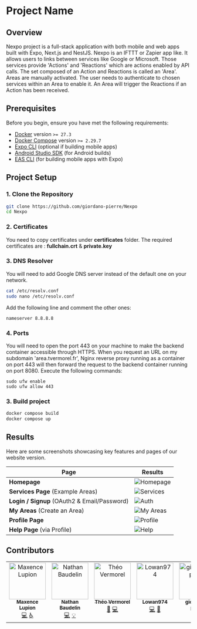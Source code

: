   # Project Name

  ## Overview

  Nexpo project is a full-stack application with both mobile and web apps built with Expo, Next.js and NestJS.
  Nexpo is an IFTTT or Zapier app like.
  It allows users to links between services like Google or Microsoft.
  Those services provide 'Actions' and 'Reactions' which are actions enabled by API calls.
  The set composed of an Action and Reactions is called an 'Area'.
  Areas are manually activated.
  The user needs to authenticate to chosen services within an Area to enable it.
  An Area will trigger the Reactions if an Action has been received.

  ## Prerequisites

  Before you begin, ensure you have met the following requirements:

  - [Docker](https://www.docker.com/) version `>= 27.3`
  - [Docker Compose](https://docs.docker.com/compose/) version `>= 2.29.7`
  - [Expo CLI](https://docs.expo.dev/get-started/installation/) (optional if building mobile apps)
  - [Android Studio SDK](https://developer.android.com/studio) (for Android builds)
  - [EAS CLI](https://docs.expo.dev/eas/) (for building mobile apps with Expo)

  ## Project Setup

  ### 1. Clone the Repository
  ```bash
  git clone https://github.com/giordano-pierre/Nexpo
  cd Nexpo
  ```

  ### 2. Certificates
  You need to copy certificates under **certificates** folder.
  The required certificates are : **fullchain.crt** & **private.key**

  ### 3. DNS Resolver
  You will need to add Google DNS server instead of the default one on your network.

  ```bash
  cat /etc/resolv.conf
  sudo nano /etc/resolv.conf
  ```
  Add the following line and comment the other ones:
  ```text
  nameserver 8.8.8.8
  ```

  ### 4. Ports
  You will need to open the port 443 on your machine to make the backend container accessible through HTTPS.
  When you request an URL on my subdomain 'area.tvermorel.fr', Nginx reverse proxy running as a container on port 443 will then forward the request to the backend container running on port 8080.
  Execute the following commands:
  ```code
  sudo ufw enable
  sudo ufw allow 443
  ```

  ### 3. Build project
  ```bash
  docker compose build
  docker compose up
  ```
  ## Results
  Here are some screenshots showcasing key features and pages of our website version.

  | Page | Results |
  |------|-----------|
  | **Homepage** | ![Homepage](https://github.com/user-attachments/assets/2729ae22-1949-4018-a30a-be92e1a9698e) |
  | **Services Page** (Example Areas) | ![Services](https://github.com/user-attachments/assets/a99e5f4e-4ced-4e47-94f8-8fa2f6fa8943) |
  | **Login / Signup** (OAuth2 & Email/Password) | ![Auth](https://github.com/user-attachments/assets/62810c21-0126-43c6-8895-724ca17d1451) |
  | **My Areas** (Create an Area) | ![My Areas](https://github.com/user-attachments/assets/c8ada914-bc67-48e9-9a7a-7db436f6ef45) |
  | **Profile Page** | ![Profile](https://github.com/user-attachments/assets/184d8fb6-20d5-4126-b468-87e3e7681ea8) |
  | **Help Page** (via Profile) | ![Help](https://github.com/user-attachments/assets/245b63f9-d58c-40bc-9137-3a4f52c630e8) |


  ## Contributors

  <!-- ALL-CONTRIBUTORS-LIST:START - Do not remove or modify this section -->
  <!-- prettier-ignore-start -->
  <!-- markdownlint-disable -->
  <table>
    <tbody>
      <tr>
              <td align="center" valign="top" width="14.28%"><a href="https://github.com/maxencelupion"><img src="https://avatars.githubusercontent.com/u/114016583?v=4?s=100" width="100px;" alt="Maxence Lupion"/><br /><sub><b>Maxence Lupion</b></sub></a><br /><a href="#code-maxencelupion" title="Code">💻</a> <a href="#a11y-maxencelupion" title="Accessibility">️️️️♿️</a></td>
        <td align="center" valign="top" width="14.28%"><a href="https://github.com/nathanbaudelin"><img src="https://avatars.githubusercontent.com/u/114907307?v=4?s=100" width="100px;" alt="Nathan Baudelin"/><br /><sub><b>Nathan Baudelin</b></sub></a><br /><a href="#code-nathanbaudelin" title="Code">💻</a> <a href="#example-nathanbaudelin" title="Examples">💡</a></td>
        <td align="center" valign="top" width="14.28%"><a href="https://github.com/zoldik333"><img src="https://avatars.githubusercontent.com/u/114875350?v=4?s=100" width="100px;" alt="Théo Vermorel"/><br /><sub><b>Théo Vermorel</b></sub></a><br /><a href="#projectManagement-zoldik333" title="Project Management">📆</a> <a href="#code-zoldik333" title="Code">💻</a></td>
        <td align="center" valign="top" width="14.28%"><a href="https://github.com/Lowan974"><img src="https://avatars.githubusercontent.com/u/96384786?v=4?s=100" width="100px;" alt="Lowan974"/><br /><sub><b>Lowan974</b></sub></a><br /><a href="#code-Lowan974" title="Code">💻</a> <a href="#design-Lowan974" title="Design">🎨</a></td>
        <td align="center" valign="top" width="14.28%"><a href="https://github.com/giordano-pierre"><img src="https://avatars.githubusercontent.com/u/114906570?v=4?s=100" width="100px;" alt="giordano-pierre"/><br /><sub><b>giordano-pierre</b></sub></a><br /><a href="#code-giordano-pierre" title="Code">💻</a> <a href="#design-giordano-pierre" title="Design">🎨</a></td>
      </tr>
    </tbody>
  </table>

  <!-- markdownlint-restore -->
  <!-- prettier-ignore-end -->

  <!-- ALL-CONTRIBUTORS-LIST:END -->
